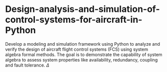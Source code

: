 # Design-analysis-and-simulation-of-control-systems-for-aircraft-in-Python
Develop a modeling and simulation framework using Python to analyze and verify the design of aircraft flight control systems (FCS) using system algebra formal methods. The goal is to demonstrate the capability of system algebra to assess system properties like availability, redundancy, coupling and fault tolerance.
$\Delta$
